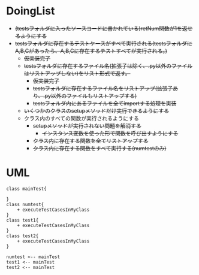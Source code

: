 # DoingList
- ~~(testsフォルダに入ったソースコードに書かれている)retNum関数が1を返せるようにする~~
- ~~testsフォルダに存在するテストケースがすべて実行される(testsフォルダにA,B,Cがあったら、A,B,Cに存在するテストすべてが実行される。)~~
    - ~~仮実装完了~~
    - ~~testsフォルダに存在するファイル名(拡張子は除く、.py以外のファイルはリストアップしない)をリスト形式で返す。~~
        - ~~仮実装完了~~
        - ~~testsフォルダに存在するファイル名をリストアップ(拡張子あり、.py以外のファイルもリストアップする)~~
        - ~~testsフォルダ内にあるファイルを全てimportする処理を実装~~
    - ~~いくつかのクラスのsetupメソッドだけ実行できるようにする~~
    - クラス内のすべての関数が実行されるようにする
        - ~~setupメソッドが実行されない問題を解消する~~
            - ~~インスタンス変数を使った形で関数を呼び出すようにする~~
        - ~~クラス内に存在する関数を全てリストアップする~~
        - ~~クラス内に存在する関数をすべて実行する(numtestのみ)~~
        

# UML
```plantuml
class mainTest{

}
class numtest{
    + executeTestCasesInMyClass
}
class test1{
    + executeTestCasesInMyClass
}
class test2{
    + executeTestCasesInMyClass
}

numtest <-- mainTest
test1 <-- mainTest
test2 <-- mainTest
```